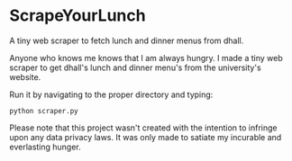 # ScrapeYourLunch
A tiny web scraper to fetch lunch and dinner menus from dhall.

Anyone who knows me knows that I am always hungry. I made a tiny web scraper to get dhall's lunch and dinner menu's from the university's website. 

Run it by navigating to the proper directory and typing:

```
python scraper.py
```

Please note that this project wasn't created with the intention to infringe upon any data privacy laws. It was only made to satiate my incurable and everlasting hunger.



